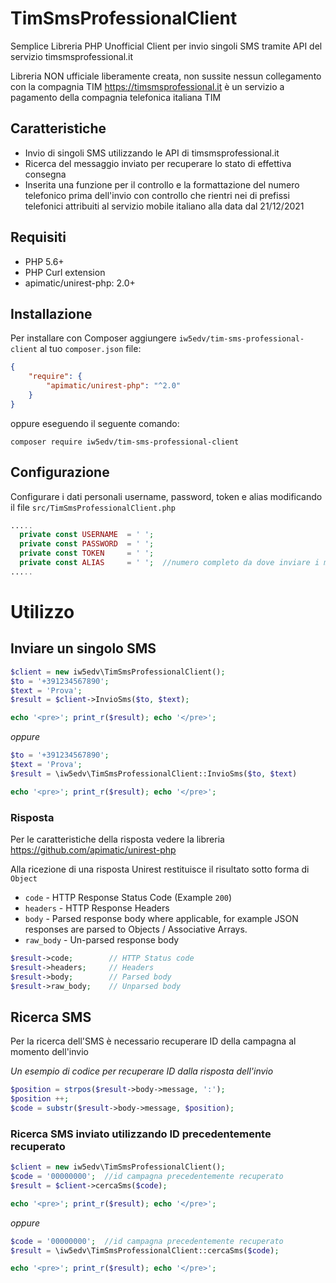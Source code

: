 # TimSmsProfessionalClient
Semplice Libreria PHP Unofficial Client per invio singoli SMS tramite API del servizio timsmsprofessional.it

Libreria NON ufficiale liberamente creata, non sussite nessun collegamento con la compagnia TIM
https://timsmsprofessional.it è un servizio a pagamento della compagnia telefonica italiana TIM

## Caratteristiche
* Invio di singoli SMS utilizzando le API di timsmsprofessional.it
* Ricerca del messaggio inviato per recuperare lo stato di effettiva consegna
* Inserita una funzione per il controllo e la formattazione del numero telefonico prima dell'invio con controllo che rientri nei di prefissi telefonici attribuiti al servizio mobile italiano alla data dal 21/12/2021

## Requisiti
- PHP 5.6+
- PHP Curl extension
- apimatic/unirest-php: 2.0+

## Installazione
Per installare con Composer aggiungere `iw5edv/tim-sms-professional-client` al tuo `composer.json` file:

```json
{
    "require": {
        "apimatic/unirest-php": "^2.0"
    }
}
```

oppure eseguendo il seguente comando:

```shell
composer require iw5edv/tim-sms-professional-client
```

## Configurazione
Configurare i dati personali username, password, token e alias
modificando il file `src/TimSmsProfessionalClient.php`
```php
.....
  private const USERNAME  = ' ';
  private const PASSWORD  = ' ';
  private const TOKEN     = ' ';
  private const ALIAS     = ' ';  //numero completo da dove inviare i messaggi o Alias Certificato caricato sul proprio profilo
.....
```

# Utilizzo
## Inviare un singolo SMS
```php
$client = new iw5edv\TimSmsProfessionalClient();
$to = '+391234567890';
$text = 'Prova';
$result = $client->InvioSms($to, $text);

echo '<pre>'; print_r($result); echo '</pre>';
```
*oppure*
```php
$to = '+391234567890';
$text = 'Prova';
$result = \iw5edv\TimSmsProfessionalClient::InvioSms($to, $text)

echo '<pre>'; print_r($result); echo '</pre>';
```

### Risposta
Per le caratteristiche della risposta vedere la libreria https://github.com/apimatic/unirest-php

Alla ricezione di una risposta Unirest restituisce il risultato sotto forma di `Object`
- `code` - HTTP Response Status Code (Example `200`)
- `headers` - HTTP Response Headers
- `body` - Parsed response body where applicable, for example JSON responses are parsed to Objects / Associative Arrays.
- `raw_body` - Un-parsed response body
```php
$result->code;        // HTTP Status code
$result->headers;     // Headers
$result->body;        // Parsed body
$result->raw_body;    // Unparsed body
```

## Ricerca SMS
Per la ricerca dell'SMS è necessario recuperare ID della campagna al momento dell'invio

*Un esempio di codice per recuperare ID dalla risposta dell'invio*
```php
$position = strpos($result->body->message, ':');
$position ++;
$code = substr($result->body->message, $position);
```
### Ricerca SMS inviato utilizzando ID precedentemente recuperato
```php
$client = new iw5edv\TimSmsProfessionalClient();
$code = '00000000';  //id campagna precedentemente recuperato
$result = $client->cercaSms($code);

echo '<pre>'; print_r($result); echo '</pre>';
```
*oppure*
```php
$code = '00000000';  //id campagna precedentemente recuperato
$result = \iw5edv\TimSmsProfessionalClient::cercaSms($code);

echo '<pre>'; print_r($result); echo '</pre>';
```
